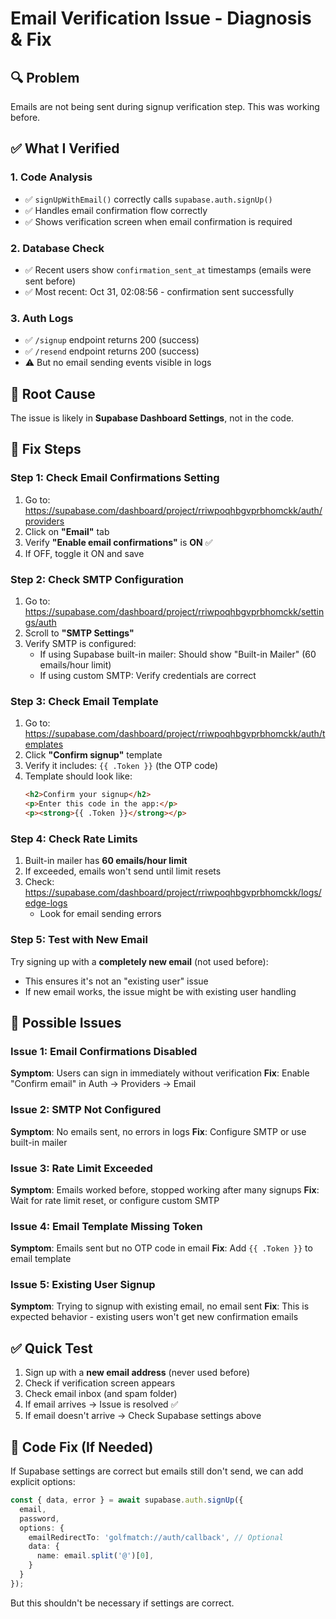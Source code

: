 # Email Verification Issue - Diagnosis & Fix

## 🔍 Problem
Emails are not being sent during signup verification step. This was working before.

## ✅ What I Verified

### 1. Code Analysis
- ✅ `signUpWithEmail()` correctly calls `supabase.auth.signUp()`
- ✅ Handles email confirmation flow correctly
- ✅ Shows verification screen when email confirmation is required

### 2. Database Check
- ✅ Recent users show `confirmation_sent_at` timestamps (emails were sent before)
- ✅ Most recent: Oct 31, 02:08:56 - confirmation sent successfully

### 3. Auth Logs
- ✅ `/signup` endpoint returns 200 (success)
- ✅ `/resend` endpoint returns 200 (success)
- ⚠️ But no email sending events visible in logs

## 🎯 Root Cause
The issue is likely in **Supabase Dashboard Settings**, not in the code.

## 🔧 Fix Steps

### Step 1: Check Email Confirmations Setting
1. Go to: https://supabase.com/dashboard/project/rriwpoqhbgvprbhomckk/auth/providers
2. Click on **"Email"** tab
3. Verify **"Enable email confirmations"** is **ON** ✅
4. If OFF, toggle it ON and save

### Step 2: Check SMTP Configuration
1. Go to: https://supabase.com/dashboard/project/rriwpoqhbgvprbhomckk/settings/auth
2. Scroll to **"SMTP Settings"**
3. Verify SMTP is configured:
   - If using Supabase built-in mailer: Should show "Built-in Mailer" (60 emails/hour limit)
   - If using custom SMTP: Verify credentials are correct

### Step 3: Check Email Template
1. Go to: https://supabase.com/dashboard/project/rriwpoqhbgvprbhomckk/auth/templates
2. Click **"Confirm signup"** template
3. Verify it includes: `{{ .Token }}` (the OTP code)
4. Template should look like:
   ```html
   <h2>Confirm your signup</h2>
   <p>Enter this code in the app:</p>
   <p><strong>{{ .Token }}</strong></p>
   ```

### Step 4: Check Rate Limits
1. Built-in mailer has **60 emails/hour limit**
2. If exceeded, emails won't send until limit resets
3. Check: https://supabase.com/dashboard/project/rriwpoqhbgvprbhomckk/logs/edge-logs
   - Look for email sending errors

### Step 5: Test with New Email
Try signing up with a **completely new email** (not used before):
- This ensures it's not an "existing user" issue
- If new email works, the issue might be with existing user handling

## 🐛 Possible Issues

### Issue 1: Email Confirmations Disabled
**Symptom**: Users can sign in immediately without verification
**Fix**: Enable "Confirm email" in Auth → Providers → Email

### Issue 2: SMTP Not Configured
**Symptom**: No emails sent, no errors in logs
**Fix**: Configure SMTP or use built-in mailer

### Issue 3: Rate Limit Exceeded
**Symptom**: Emails worked before, stopped working after many signups
**Fix**: Wait for rate limit reset, or configure custom SMTP

### Issue 4: Email Template Missing Token
**Symptom**: Emails sent but no OTP code in email
**Fix**: Add `{{ .Token }}` to email template

### Issue 5: Existing User Signup
**Symptom**: Trying to signup with existing email, no email sent
**Fix**: This is expected behavior - existing users won't get new confirmation emails

## ✅ Quick Test
1. Sign up with a **new email address** (never used before)
2. Check if verification screen appears
3. Check email inbox (and spam folder)
4. If email arrives → Issue is resolved ✅
5. If email doesn't arrive → Check Supabase settings above

## 📝 Code Fix (If Needed)
If Supabase settings are correct but emails still don't send, we can add explicit options:
```typescript
const { data, error } = await supabase.auth.signUp({
  email,
  password,
  options: {
    emailRedirectTo: 'golfmatch://auth/callback', // Optional
    data: {
      name: email.split('@')[0],
    }
  }
});
```

But this shouldn't be necessary if settings are correct.
